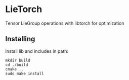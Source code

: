 # LieTorch
Tensor LieGroup operations with libtorch for optimization

## Installing

Install lib and includes in path:
```
mkdir build
cd ./build
cmake ..
sudo make install
```
